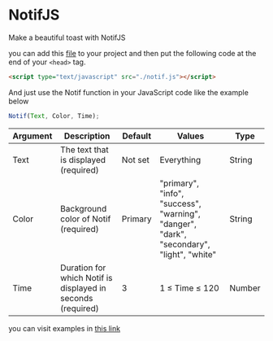 # NotifJS

Make a beautiful toast with NotifJS

you can add this [file](https://github.com/gholamhasanEhsani/NotifJS/releases/download/main/notif.js) to your project and then put the following code at the end of your ```<head>``` tag.

```html
<script type="text/javascript" src="./notif.js"></script>
```

And just use the Notif function in your JavaScript code like the example below

```js
Notif(Text, Color, Time);
```

| Argument | Description                                                  | Default | Values                                                                                   | Type   |
|----------|--------------------------------------------------------------|---------|------------------------------------------------------------------------------------------|--------|
| Text     | The text that is displayed (required)                        | Not set | Everything                                                                               | String |
| Color    | Background color of Notif (required)                         | Primary | "primary", "info", "success", "warning", "danger", "dark", "secondary", "light", "white" | String |
| Time     | Duration for which Notif is displayed in seconds (required)  | 3       | 1 ≤ Time ≤ 120                                                                           | Number |

you can visit examples in [this link][def]

[def]: https://gholamhasanehsani.github.io/NotifJS
